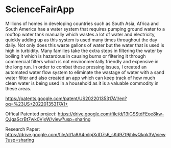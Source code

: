 # ScienceFairApp
Millions of homes in developing countries such as South Asia, Africa and South America hae a
water system that requires pumping ground water to a rooftop water tank manually which wastes
a lot of water and electricity, quickly adding up as this system is used many times throughout the
day daily.
Not only does this waste gallons of water but the water that is used is high in turbidity. Many
families take the extra steps in filtering the water by boiling it which is hazardous in causing
burns or filtering it through commercial filters which is not environmentally friendly and
expensive in the long run.
In order to combat these pressing issues, I created an automated water flow system to eliminate
the wastage of water with a sand water filter and also created an app which can keep track of
how much clean water is being used in a household as it is a valuable commodity in these areas.

https://patents.google.com/patent/US20220135317A1/en?oq=%23US+20220135317A1+

Offical Patented project:
https://drive.google.com/file/d/13iGSStdFEoe8kw-QJgaScrBt7wk0VjxW/view?usp=sharing

Research Paper:
https://drive.google.com/file/d/1a8A4mlpjXdD7s6_sKd9Zt9jhlwQkqk3V/view?usp=sharing



